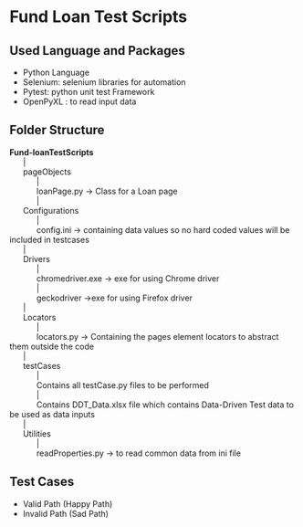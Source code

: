 # Fund Loan Test Scripts

## Used Language and Packages
* Python Language
* Selenium: selenium libraries for automation
* Pytest: python unit test Framework
* OpenPyXL : to read input data

## Folder Structure
**Fund-loanTestScripts** <br />
&nbsp;&nbsp;&nbsp;&nbsp;&nbsp;&nbsp;|<br />
&nbsp;&nbsp;&nbsp;&nbsp;&nbsp;&nbsp;pageObjects<br />
&nbsp;&nbsp;&nbsp;&nbsp;&nbsp;&nbsp;&nbsp;&nbsp;&nbsp;&nbsp;&nbsp;&nbsp;| <br />
&nbsp;&nbsp;&nbsp;&nbsp;&nbsp;&nbsp;&nbsp;&nbsp;&nbsp;&nbsp;&nbsp;&nbsp;loanPage.py -> Class for a Loan page <br />
&nbsp;&nbsp;&nbsp;&nbsp;&nbsp;&nbsp;&nbsp;&nbsp;&nbsp;&nbsp;&nbsp;&nbsp;| <br />
&nbsp;&nbsp;&nbsp;&nbsp;&nbsp;&nbsp;Configurations <br />
&nbsp;&nbsp;&nbsp;&nbsp;&nbsp;&nbsp;&nbsp;&nbsp;&nbsp;&nbsp;&nbsp;&nbsp;| <br />
&nbsp;&nbsp;&nbsp;&nbsp;&nbsp;&nbsp;&nbsp;&nbsp;&nbsp;&nbsp;&nbsp;&nbsp;config.ini -> containing data values so no hard coded values will be included in testcases <br />
&nbsp;&nbsp;&nbsp;&nbsp;&nbsp;&nbsp;| <br />
&nbsp;&nbsp;&nbsp;&nbsp;&nbsp;&nbsp;Drivers<br />
&nbsp;&nbsp;&nbsp;&nbsp;&nbsp;&nbsp;&nbsp;&nbsp;&nbsp;&nbsp;&nbsp;&nbsp;| <br />
&nbsp;&nbsp;&nbsp;&nbsp;&nbsp;&nbsp;&nbsp;&nbsp;&nbsp;&nbsp;&nbsp;&nbsp;chromedriver.exe -> exe for using Chrome driver  <br />
&nbsp;&nbsp;&nbsp;&nbsp;&nbsp;&nbsp;&nbsp;&nbsp;&nbsp;&nbsp;&nbsp;&nbsp;| <br />
&nbsp;&nbsp;&nbsp;&nbsp;&nbsp;&nbsp;&nbsp;&nbsp;&nbsp;&nbsp;&nbsp;&nbsp;geckodriver ->exe for using Firefox driver <br />
&nbsp;&nbsp;&nbsp;&nbsp;&nbsp;&nbsp;|<br />
&nbsp;&nbsp;&nbsp;&nbsp;&nbsp;&nbsp;Locators<br />
&nbsp;&nbsp;&nbsp;&nbsp;&nbsp;&nbsp;&nbsp;&nbsp;&nbsp;&nbsp;&nbsp;&nbsp;| <br />
&nbsp;&nbsp;&nbsp;&nbsp;&nbsp;&nbsp;&nbsp;&nbsp;&nbsp;&nbsp;&nbsp;&nbsp;locators.py -> Containing the pages element locators to abstract them outside the code<br/>
&nbsp;&nbsp;&nbsp;&nbsp;&nbsp;&nbsp;|<br />
&nbsp;&nbsp;&nbsp;&nbsp;&nbsp;&nbsp;testCases<br />
&nbsp;&nbsp;&nbsp;&nbsp;&nbsp;&nbsp;&nbsp;&nbsp;&nbsp;&nbsp;&nbsp;&nbsp;| <br />
&nbsp;&nbsp;&nbsp;&nbsp;&nbsp;&nbsp;&nbsp;&nbsp;&nbsp;&nbsp;&nbsp;&nbsp;Contains all testCase.py files to be performed<br />
&nbsp;&nbsp;&nbsp;&nbsp;&nbsp;&nbsp;&nbsp;&nbsp;&nbsp;&nbsp;&nbsp;&nbsp;| <br />
&nbsp;&nbsp;&nbsp;&nbsp;&nbsp;&nbsp;&nbsp;&nbsp;&nbsp;&nbsp;&nbsp;&nbsp;Contains DDT_Data.xlsx file which contains Data-Driven Test data to be used as data inputs <br />
&nbsp;&nbsp;&nbsp;&nbsp;&nbsp;&nbsp;| <br />
&nbsp;&nbsp;&nbsp;&nbsp;&nbsp;&nbsp;Utilities <br />
&nbsp;&nbsp;&nbsp;&nbsp;&nbsp;&nbsp;&nbsp;&nbsp;&nbsp;&nbsp;&nbsp;&nbsp;| <br />
&nbsp;&nbsp;&nbsp;&nbsp;&nbsp;&nbsp;&nbsp;&nbsp;&nbsp;&nbsp;&nbsp;&nbsp;readProperties.py -> to read common data from ini file <br />


## Test Cases
* Valid Path (Happy Path)
* Invalid Path (Sad Path)






